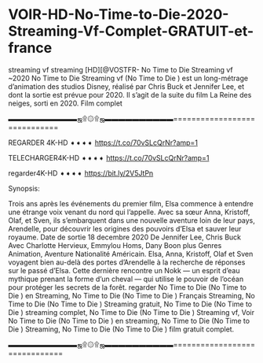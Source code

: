 # VOIR-HD-No-Time-to-Die-2020-Streaming-Vf-Complet-GRATUIT-et-france
streaming vf
streaming [HD][@VOSTFR- No Time to Die   Streaming vf ~2020
No Time to Die      Streaming vf (No Time to Die     ) est un long-métrage d’animation des studios Disney, réalisé par Chris Buck et Jennifer Lee, et dont la sortie est prévue pour 2020. Il s’agit de la suite du film La Reine des neiges, sorti en 2020. Film complet

▬▬▬▬▬▬▬▬▬▬ஜ۩۞۩ஜ▬▬▬▬▬▬▬▬▬▬=============================

REGARDER 4K-HD ➧➧➧➧ https://t.co/70vSLcQrNr?amp=1

TELECHARGER4K-HD ➧➧➧➧ https://t.co/70vSLcQrNr?amp=1

regarder4K-HD ➧➧➧➧ https://bit.ly/2V5JtPn

Synopsis:

Trois ans après les événements du premier film, Elsa commence à entendre une étrange voix venant du nord qui l’appelle. Avec sa sœur Anna, Kristoff, Olaf, et Sven, ils s’embarquent dans une nouvelle aventure loin de leur pays, Arendelle, pour découvrir les origines des pouvoirs d’Elsa et sauver leur royaume. Date de sortie 18 decembre 2020 De Jennifer Lee, Chris Buck Avec Charlotte Hervieux, Emmylou Homs, Dany Boon plus Genres Animation, Aventure Nationalité Américain. Elsa, Anna, Kristoff, Olaf et Sven voyagent bien au-delà des portes d’Arendelle à la recherche de réponses sur le passé d’Elsa. Cette dernière rencontre un Nokk — un esprit d’eau mythique prenant la forme d’un cheval — qui utilise le pouvoir de l’océan pour protéger les secrets de la forêt. regarder No Time to Die      (No Time to Die     ) en Streaming, No Time to Die      (No Time to Die     ) Français Streaming, No Time to Die      (No Time to Die     ) Streaming gratuit, No Time to Die      (No Time to Die     ) streaming complet, No Time to Die      (No Time to Die     ) Streaming vf, Voir No Time to Die      (No Time to Die     ) en streaming, No Time to Die      (No Time to Die     ) Streaming, No Time to Die      (No Time to Die     ) film gratuit complet.

▬▬▬▬▬▬▬▬▬▬ஜ۩۞۩ஜ▬▬▬▬▬▬▬▬▬▬==============================
